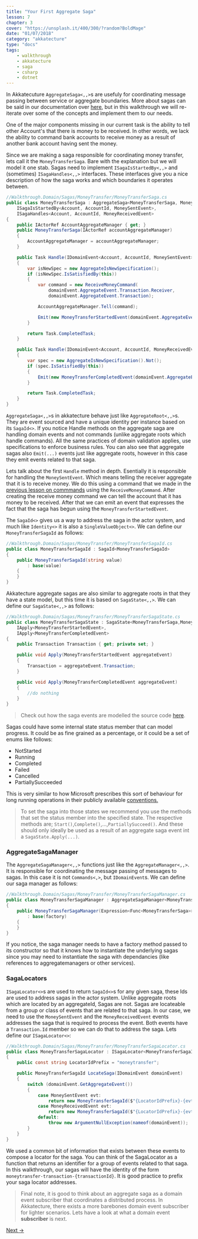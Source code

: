 ```yaml
---
title: "Your First Aggregate Saga"
lesson: 7
chapter: 3
cover: "https://unsplash.it/400/300/?random?BoldMage"
date: "01/07/2018"
category: "akkatecture"
type: "docs"
tags:
    - walkthrough
    - akkatecture
    - saga
    - csharp
    - dotnet
---
```

In Akkatecuture `AggregateSaga<,,>`s are usefuly for coordinating message passing between service or aggregate boundaries. More about sagas can be said in our documentation over [here](/docs/sagas), but in this walkthrough we will re-iterate over some of the concepts and implement them to our needs.

One of the major components missing in our current task is the ability to tell other Account's that there is money to be received. In other words, we lack the ability to command bank accounts to receive money as a result of another bank account having sent the money.

Since we are making a saga responsible for coordinating money transfer, lets call it the `MoneyTransferSaga`. Bare with the explanation but we will model it one stab. Sagas need to implement `ISagaIsStartedBy<,,>` and (sometimes) `ISagaHandles<,,>` interfaces. These interfaces give you a nice description of how the saga works and which boundaries it operates between.

```csharp
//Walkthrough.Domain/Sagas/MoneyTransfer/MoneyTransferSaga.cs
public class MoneyTransferSaga : AggregateSaga<MoneyTransferSaga, MoneyTransferSagaId, MoneyTransferSagaState>,
    ISagaIsStartedBy<Account, AccountId, MoneySentEvent>,
    ISagaHandles<Account, AccountId, MoneyReceivedEvent>
{
    public IActorRef AccountAggregateManager { get; }
    public MoneyTransferSaga(IActorRef accountAggregateManager)
    {
        AccountAggregateManager = accountAggregateManager;
    }

    public Task Handle(IDomainEvent<Account, AccountId, MoneySentEvent> domainEvent)
    {
        var isNewSpec = new AggregateIsNewSpecification();
        if (isNewSpec.IsSatisfiedBy(this))
        {
            var command = new ReceiveMoneyCommand(
                domainEvent.AggregateEvent.Transaction.Receiver,
                domainEvent.AggregateEvent.Transaction);

            AccountAggregateManager.Tell(command);

            Emit(new MoneyTransferStartedEvent(domainEvent.AggregateEvent.Transaction));
        }

        return Task.CompletedTask;
    }

    public Task Handle(IDomainEvent<Account, AccountId, MoneyReceivedEvent> domainEvent)
    {
        var spec = new AggregateIsNewSpecification().Not();
        if (spec.IsSatisfiedBy(this))
        {
            Emit(new MoneyTransferCompletedEvent(domainEvent.AggregateEvent.Transaction));
        }

        return Task.CompletedTask;
    }
}
```

`AggregateSaga<,,>`s in akkatecture behave just like `AggregateRoot<,,>`s. They are event sourced and have a unique identity per instance based on its `SagaId<>`. If you notice Handle methods on the aggregate saga are handling domain events and not commands (unlike aggregate roots which handle commands). All the same practices of domain validation applies, use specifications to enforce business rules. You can also see that aggregate sagas also `Emit(...)` events just like aggregate roots, however in this case they emit events related to that saga.

Lets talk about the first `Handle` method in depth. Esentially it is responsible for handling the `MoneySentEvent`. Which means telling the receiver aggregate that it is to receive money. We do this using a command that we made in the [previous lesson on commmands](/docs/your-first-commands) using the `ReceiveMoneyCommand`. After creating the receive money command we can tell the account that it has money to be received. After that we can emit an event that expresses the fact that the saga has begun using the `MoneyTransferStartedEvent`.

The `SagaId<>` gives us a way to address the saga in the actor system, and much like `Identity<>` it is also a `SingleValueObject<>`. We can define our `MoneyTransferSagaId` as follows:

```csharp
//Walkthrough.Domain/Sagas/MoneyTransfer/MoneyTransferSagaId.cs
public class MoneyTransferSagaId : SagaId<MoneyTransferSagaId>
{
    public MoneyTransferSagaId(string value)
        : base(value)
    {
    }
}
```

Akkatecture aggregate sagas are also similar to aggregate roots in that they have a state model, but this time it is based on `SagaState<,,>`. We can define our `SagaState<,,>` as follows:

```csharp
//Walkthrough.Domain/Sagas/MoneyTransfer/MoneyTransferSagaState.cs
public class MoneyTransferSagaState : SagaState<MoneyTransferSaga,MoneyTransferSagaId,IMessageApplier<MoneyTransferSaga, MoneyTransferSagaId>>,
    IApply<MoneyTransferStartedEvent>,
    IApply<MoneyTransferCompletedEvent>
{
    public Transaction Transaction { get; private set; }

    public void Apply(MoneyTransferStartedEvent aggregateEvent)
    {
        Transaction = aggregateEvent.Transaction;
    }

    public void Apply(MoneyTransferCompletedEvent aggregateEvent)
    {
        //do nothing
    }
}
```

> Check out how the saga events are modelled the source code [here](https://github.com/Akkatecture/Walkthrough/tree/master/src/Domain/Sagas/MoneyTransfer/Events).

Sagas could have some internal state status member that can model progress. It could be as fine grained as a percentage, or it could be a set of enums like follows: 
* NotStarted
* Running
* Completed
* Failed
* Cancelled
* PartiallySucceeded

This is very similar to how Microsoft prescribes this sort of behaviour for long running operations in their publicly available [conventions.](https://github.com/Microsoft/api-guidelines/blob/vNext/Guidelines.md#1325-operation-resource)

> To set the saga into those states we recommend you use the methods that set the status member into the specified state. The respective methods are; `Start()`,`Complete()`,...,`PartiallySucceed()`. And these should only ideally be used as a result of an aggregate saga event int a  `SagaState.Apply(...)`.

### AggregateSagaManager

The `AggregateSagaManager<,,>` functions just like the `AggregateManager<,,>`. It is responsible for coordinating the message passing of messages to sagas. In this case it is not `Commands<,>`, but `IDomainEvent`s. We can define our saga manager as follows:

```csharp
//Walkthrough.Domain/Sagas/MoneyTransfer/MoneyTransferSagaManager.cs
public class MoneyTransferSagaManager : AggregateSagaManager<MoneyTransferSaga,MoneyTransferSagaId,MoneyTransferSagaLocator>
{
    public MoneyTransferSagaManager(Expression<Func<MoneyTransferSaga>> factory)
        : base(factory)
    {
    }
}
```
If you notice, the saga manager needs to have a factory method passed to its constructor so that it knows how to instantiate the underlying sagas since you may need to instantiate the saga with dependancies (like references to aggregatemanagers or other services).

### SagaLocators

`ISagaLocator<>`s are used to return `SagaId<>`s for any given saga, these Ids are used to address sagas in the actor system. Unlike aggregate roots which are located by an aggregateId, Sagas are not. Sagas are locateable from a group or class of events that are related to that saga. In our case, we need to use the `MoneySentEvent` and the `MoneyReceivedEvent` events  addresses the saga that is required to process the event. Both events have a `Transaction.Id` member so we can do that to address the saga. Lets define our `ISagaLocator<>`:

```csharp
//Walkthrough.Domain/Sagas/MoneyTransfer/MoneyTransferSagaLocator.cs
public class MoneyTransferSagaLocator : ISagaLocator<MoneyTransferSagaId>
{
    public const string LocatorIdPrefix = "moneytransfer";

    public MoneyTransferSagaId LocateSaga(IDomainEvent domainEvent)
    {
        switch (domainEvent.GetAggregateEvent())
        {
            case MoneySentEvent evt:
                return new MoneyTransferSagaId($"{LocatorIdPrefix}-{evt.Transaction.Id}");
            case MoneyReceivedEvent evt:
                return new MoneyTransferSagaId($"{LocatorIdPrefix}-{evt.Transaction.Id}");
            default:
                throw new ArgumentNullException(nameof(domainEvent));
        }
    }
}
```

We used a common bit of information that exists between these events to compose a locator for the saga. You can think of the SagaLocator as a function that returns an identifier for a group of events related to that saga. In this walkthrough, our sagas will have the identity of the form `moneytransfer-transaction-{transactionId}`. It is good practice to prefix your saga locator addresses.

> Final note, it is good to think about an aggregate saga as a domain event subscriber that coordinates a distributed process. In Akkatecture, there exists a more barebones domain event subscriber for lighter scenarios. Lets have a look at what a domain event **subscriber** is next.

[Next →](/docs/your-first-subscribers)

